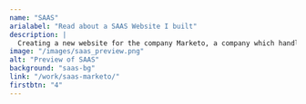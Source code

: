 ```yaml
---
name: "SAAS"
arialabel: "Read about a SAAS Website I built"
description: |
  Creating a new website for the company Marketo, a company which handles online marketing for their clients. Covering the basic needs of a SAAS website and being accessible to the user were key aspects of the site that had to be met.
image: "/images/saas_preview.png"
alt: "Preview of SAAS"
background: "saas-bg"
link: "/work/saas-marketo/"
firstbtn: "4"
---
```

